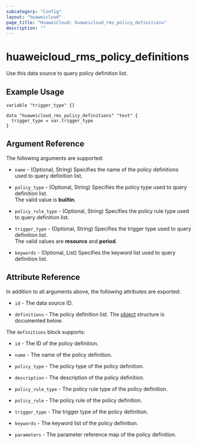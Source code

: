 ```yaml
---
subcategory: "Config"
layout: "huaweicloud"
page_title: "HuaweiCloud: huaweicloud_rms_policy_definitions"
description: ""
---
```


# huaweicloud_rms_policy_definitions

Use this data source to query policy definition list.

## Example Usage

```hcl
variable "trigger_type" {}

data "huaweicloud_rms_policy_definitions" "test" {
  trigger_type = var.trigger_type
}
```

## Argument Reference

The following arguments are supported:

* `name` - (Optional, String) Specifies the name of the policy definitions used to query definition list.

* `policy_type` - (Optional, String) Specifies the policy type used to query definition list.  
  The valid value is **builtin**.

* `policy_rule_type` - (Optional, String) Specifies the policy rule type used to query definition list.

* `trigger_type` - (Optional, String) Specifies the trigger type used to query definition list.  
  The valid values are **resource** and **period**.

* `keywords` - (Optional, List) Specifies the keyword list used to query definition list.

## Attribute Reference

In addition to all arguments above, the following attributes are exported:

* `id` - The data source ID.

* `definitions` - The policy definition list.
  The [object](#policy_definitions) structure is documented below.

<a name="policy_definitions"></a>
The `definitions` block supports:

* `id` - The ID of the policy definition.

* `name` - The name of the policy definition.

* `policy_type` - The policy type of the policy definition.

* `description` - The description of the policy definition.

* `policy_rule_type` - The policy rule type of the policy definition.

* `policy_rule` - The policy rule of the policy definition.

* `trigger_type` - The trigger type of the policy definition.

* `keywords` - The keyword list of the policy definition.

* `parameters` - The parameter reference map of the policy definition.
